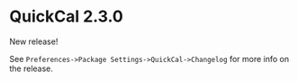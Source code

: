 # QuickCal 2.3.0

New release!

See `Preferences->Package Settings->QuickCal->Changelog` for more info on 
the release.
